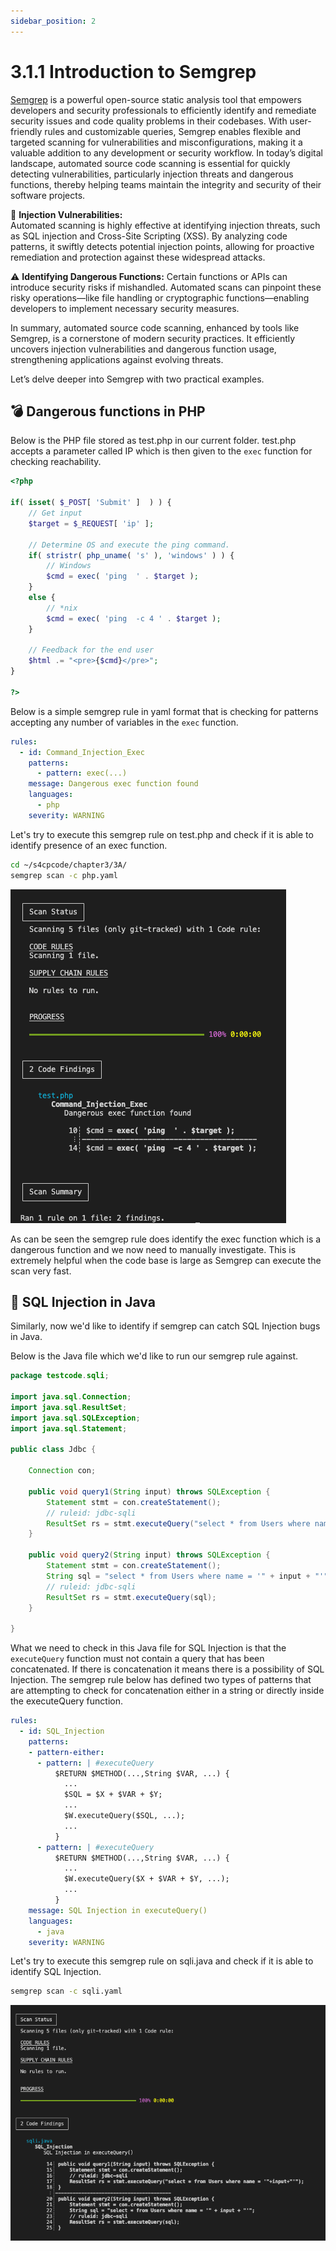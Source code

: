 ```yaml
---
sidebar_position: 2
---
```


# 3.1.1 Introduction to Semgrep

[Semgrep](https://github.com/returntocorp/semgrep) is a powerful open-source static analysis tool that empowers developers and security professionals to efficiently identify and remediate security issues and code quality problems in their codebases. With user-friendly rules and customizable queries, Semgrep enables flexible and targeted scanning for vulnerabilities and misconfigurations, making it a valuable addition to any development or security workflow. In today’s digital landscape, automated source code scanning is essential for quickly detecting vulnerabilities, particularly injection threats and dangerous functions, thereby helping teams maintain the integrity and security of their software projects.

💉 **Injection Vulnerabilities:**  
Automated scanning is highly effective at identifying injection threats, such as SQL injection and Cross-Site Scripting (XSS). By analyzing code patterns, it swiftly detects potential injection points, allowing for proactive remediation and protection against these widespread attacks.

⚠️ **Identifying Dangerous Functions:** 
Certain functions or APIs can introduce security risks if mishandled. Automated scans can pinpoint these risky operations—like file handling or cryptographic functions—enabling developers to implement necessary security measures.

In summary, automated source code scanning, enhanced by tools like Semgrep, is a cornerstone of modern security practices. It efficiently uncovers injection vulnerabilities and dangerous function usage, strengthening applications against evolving threats. 

Let’s delve deeper into Semgrep with two practical examples.

## 💣 Dangerous functions in PHP

Below is the PHP file stored as test.php in our current folder. 
test.php accepts a parameter called IP which is then given to the `exec` function for checking reachability.

```php
<?php

if( isset( $_POST[ 'Submit' ]  ) ) {
	// Get input
	$target = $_REQUEST[ 'ip' ];

	// Determine OS and execute the ping command.
	if( stristr( php_uname( 's' ), 'windows' ) ) {
		// Windows
		$cmd = exec( 'ping  ' . $target );
	}
	else {
		// *nix
		$cmd = exec( 'ping  -c 4 ' . $target );
	}

	// Feedback for the end user
	$html .= "<pre>{$cmd}</pre>";
}

?>
```

Below is a simple semgrep rule in yaml format that is checking for patterns accepting any number of variables in the `exec` function.

```yaml
rules:
  - id: Command_Injection_Exec
    patterns:
      - pattern: exec(...)
    message: Dangerous exec function found
    languages:
      - php
    severity: WARNING
```

Let's try to execute this semgrep rule on test.php and check if it is able to identify presence of an exec function.

```bash
cd ~/s4cpcode/chapter3/3A/
semgrep scan -c php.yaml
```

![](img/3A_1.png)

As can be seen the semgrep rule does identify the exec function which is a dangerous function and we now need to manually investigate. This is extremely helpful when the code base is large as Semgrep can execute the scan very fast.

## 💉 SQL Injection in Java

Similarly, now we'd like to identify if semgrep can catch SQL Injection bugs in Java. 

Below is the Java file which we'd like to run our semgrep rule against.

```java
package testcode.sqli;

import java.sql.Connection;
import java.sql.ResultSet;
import java.sql.SQLException;
import java.sql.Statement;

public class Jdbc {

    Connection con;

    public void query1(String input) throws SQLException {
        Statement stmt = con.createStatement();
        // ruleid: jdbc-sqli
        ResultSet rs = stmt.executeQuery("select * from Users where name = '"+input+"'");
    }

    public void query2(String input) throws SQLException {
        Statement stmt = con.createStatement();
        String sql = "select * from Users where name = '" + input + "'";
        // ruleid: jdbc-sqli
        ResultSet rs = stmt.executeQuery(sql);
    }
    
}
```

What we need to check in this Java file for SQL Injection is that the `executeQuery` function must not contain a query that has been concatenated. If there is concatenation it means there is a possibility of SQL Injection.
The semgrep rule below has defined two types of patterns that are attempting to check for concatenation either in a string or directly inside the executeQuery function.

```yaml
rules:
  - id: SQL_Injection
    patterns:
    - pattern-either:
      - pattern: | #executeQuery
          $RETURN $METHOD(...,String $VAR, ...) {
            ...
            $SQL = $X + $VAR + $Y;
            ...
            $W.executeQuery($SQL, ...);
            ...
          }
      - pattern: | #executeQuery
          $RETURN $METHOD(...,String $VAR, ...) {
            ...
            $W.executeQuery($X + $VAR + $Y, ...);
            ...
          }
    message: SQL Injection in executeQuery()
    languages:
      - java
    severity: WARNING
```

Let's try to execute this semgrep rule on sqli.java and check if it is able to identify SQL Injection.

```bash
semgrep scan -c sqli.yaml
```

![](img/3A_2.png)